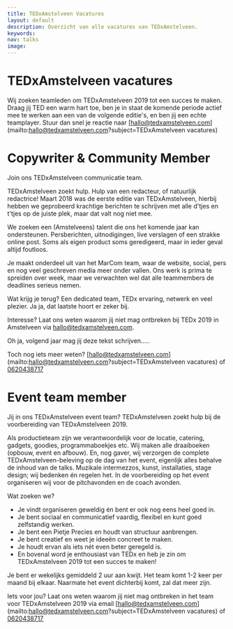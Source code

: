 ```yaml
---
title: TEDxAmstelveen Vacatures
layout: default
description: Overzicht van alle vacatures van TEDxAmstelveen.
keywords:
nav: talks
image:
---
```


# TEDxAmstelveen vacatures

Wij zoeken teamleden om TEDxAmstelveen 2019 tot een succes te maken. Draag jij TED een warm hart toe, ben je in staat de komende periode actief mee te werken aan een van de volgende editie's, en ben jij een echte teamplayer. Stuur dan snel je reactie naar [hallo@tedxamstelveen.com](mailto:hallo@tedxamstelveen.com?subject=TEDxAmstelveen vacatures)

# Copywriter & Community Member

Join ons TEDxAmstelveen communicatie team.

TEDxAmstelveen zoekt hulp. Hulp van een redacteur, of natuurlijk redactrice!
Maart 2018 was de eerste editie van TEDxAmstelveen, hierbij hebben we geprobeerd krachtige berichten te schrijven met alle d'tjes en t'tjes op de juiste plek, maar dat valt nog niet mee.

We zoeken een (Amstelveens) talent die ons het komende jaar kan ondersteunen. Persberichten, uitnodigingen, live verslagen of een strakke online post. Soms als eigen product soms geredigeerd, maar in ieder geval altijd foutloos.

Je maakt onderdeel uit van het MarCom team, waar de website, social, pers en nog veel geschreven media meer onder vallen. Ons werk is prima te spreiden over week, maar we verwachten wel dat alle teammembers de deadlines serieus nemen.

Wat krijg je terug? Een dedicated team, TEDx ervaring, netwerk en veel plezier. Ja ja, dat laatste hoort er zeker bij.

Interesse? Laat ons weten waarom jij niet mag ontbreken bij TEDx 2019 in Amstelveen via hallo@tedxamstelveen.com.

Oh ja, volgend jaar mag jij deze tekst schrijven.....

Toch nog iets meer weten? [hallo@tedxamstelveen.com](mailto:hallo@tedxamstelveen.com?subject=TEDxAmstelveen vacatures) of [0620438717](tel:0620438717)

# Event team member

Jij in ons TEDxAmstelveen event team?
TEDxAmstelveen zoekt hulp bij de voorbereiding van TEDxAmstelveen 2019.

Als productieteam zijn we verantwoordelijk voor de locatie, catering, gadgets, goodies, programmaboekjes etc. Wij maken alle draaiboeken (opbouw, event en afbouw). En, nog gaver, wij verzorgen de complete TEDxAmstelveen-beleving op de dag van het event, eigenlijk alles behalve de inhoud van de talks. Muzikale intermezzos, kunst, installaties, stage design; wij bedenken én regelen het. In de voorbereiding op het event organiseren wij voor de pitchavonden en de coach avonden.

Wat zoeken we?
- Je vindt organiseren geweldig én bent er ook nog eens heel goed in.
- Je bent sociaal en communicatief vaardig, flexibel en kunt goed zelfstandig werken.
- Je bent een Pietje Precies en houdt van structuur aanbrengen.
- Je bent creatief en weet je ideeën concreet te maken.
- Je houdt ervan als iets nét even beter geregeld is.
- En bovenal word je enthousiast van TEDx en heb je zin om TEDxAmstelveen 2019 tot een succes te maken!

Je bent er wekelijks gemiddeld 2 uur aan kwijt. Het team komt 1-2 keer per maand bij elkaar.
Naarmate het event dichterbij komt, zal dat meer zijn.

Iets voor jou? Laat ons weten waarom jij niet mag ontbreken in het team voor TEDxAmstelveen 2019 via email [hallo@tedxamstelveen.com](mailto:hallo@tedxamstelveen.com?subject=TEDxAmstelveen vacatures) of [0620438717](tel:0620438717)
